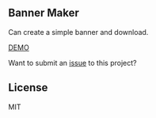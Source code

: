 
## Banner Maker
Can create a simple banner and download.

[DEMO](https://banner.godori.dev)

Want to submit an [issue](https://github.com/godori/banner-maker/issues) to this project?

## License
MIT
